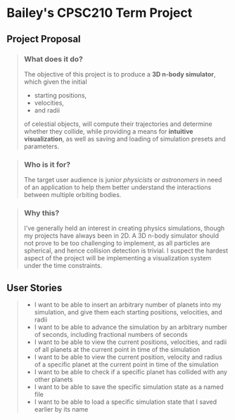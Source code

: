 # Bailey's CPSC210 Term Project


## Project Proposal

>### What does it do?
> The objective of this project is to produce a **3D n-body simulator**, which given the initial
>  - starting positions, 
>  - velocities, 
> - and radii 
> 
> of celestial objects, will compute their trajectories and determine whether they collide, while providing a means for **intuitive visualization**, as well as saving and loading of simulation presets and parameters. 

> ### Who is it for?
> The target user audience is junior *physicists* or *astronomers* in need of an application to help them better understand the interactions between multiple orbiting bodies.

> ### Why this?
> I've generally held an interest in creating physics simulations, though my projects have always been in 2D. A 3D n-body simulator should not prove to be too challenging to implement, as all particles are spherical, and hence collision detection is trivial. I suspect the hardest aspect of the project will be implementing a visualization system under the time constraints.

## User Stories

> - I want to be able to insert an arbitrary number of planets into my simulation, and give them each starting positions, velocities, and radii
> - I want to be able to advance the simulation by an arbitrary number of seconds, including fractional numbers of seconds
> - I want to be able to view the current positions, velocities, and radii of all planets at the current point in time of the simulation
> - I want to be able to view the current position, velocity and radius of a specific planet at the current point in time of the simulation
> - I want to be able to check if a specific planet has collided with any other planets
> - I want to be able to save the specific simulation state as a named file
> - I want to be able to load a specific simulation state that I saved earlier by its name